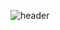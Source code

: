 ![header](https://capsule-render.vercel.app/api?type=cylinder&color=auto&height=300&section=header&text=Hyunsang_Github%20render&fontSize=60)
